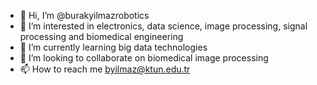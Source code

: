 - 👋 Hi, I’m @burakyilmazrobotics
- 👀 I’m interested in electronics, data science, image processing, signal processing and biomedical engineering
- 🌱 I’m currently learning big data technologies
- 💞️ I’m looking to collaborate on biomedical image processing
- 📫 How to reach me byilmaz@ktun.edu.tr

<!---
burakyilmazrobotics/burakyilmazrobotics is a ✨ special ✨ repository because its `README.md` (this file) appears on your GitHub profile.
You can click the Preview link to take a look at your changes.
--->
